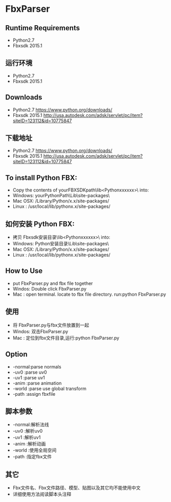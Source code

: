 FbxParser
=========

Runtime Requirements
------------------
* Python2.7
* Fbxsdk 2015.1

运行环境
------------------
* Python2.7
* Fbxsdk 2015.1

Downloads
------------------
* Python2.7		https://www.python.org/downloads/ 
* Fbxsdk 2015.1		http://usa.autodesk.com/adsk/servlet/pc/item?siteID=123112&id=10775847

下载地址
------------------
* Python2.7		https://www.python.org/downloads/ 
* Fbxsdk 2015.1		http://usa.autodesk.com/adsk/servlet/pc/item?siteID=123112&id=10775847

To install Python FBX:
------------------
* Copy the contents of yourFBXSDKpath\lib\<Pythonxxxxxx>\ into:
* Windows: yourPythonPath\Lib\site-packages\
* Mac OSX: /Library/Python/x.x/site-packages/
* Linux  : /usr/local/lib/pythonx.x/site-packages/

如何安装 Python FBX:
------------------
* 拷贝 Fbxsdk安装目录\lib\<Pythonxxxxxx>\ into:
* Windows: Python安装目录\Lib\site-packages\
* Mac OSX: /Library/Python/x.x/site-packages/
* Linux  : /usr/local/lib/pythonx.x/site-packages/

How to Use
----------
   * put FbxParser.py and fbx file together
   * Windos: Double click FbxParser.py
   * Mac   : open terminal. locate to fbx file directory. run:python FbxParser.py

使用
----------
   * 将 FbxParser.py与fbx文件放置到一起
   * Windos: 双击FbxParser.py
   * Mac   : 定位到fbx文件目录,运行:python FbxParser.py
   
Option
----------
   * -normal:parse normals
   * -uv0   :parse uv0
   * -uv1   :parse uv1
   * -anim  :parse animation
   * -world :parse use global transform
   * -path  :assign fbxfile
   
脚本参数
----------
   * -normal:解析法线
   * -uv0   :解析uv0
   * -uv1   :解析uv1
   * -anim  :解析动画
   * -world :使用全局空间
   * -path  :指定fbx文件
   
其它
----------
   * Fbx文件名、Fbx文件路径、模型、贴图以及其它均不能使用中文
   * 详细使用方法阅读脚本头注释


	
